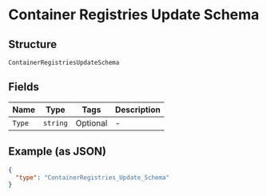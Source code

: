 
# Container Registries Update Schema

## Structure

`ContainerRegistriesUpdateSchema`

## Fields

| Name | Type | Tags | Description |
|  --- | --- | --- | --- |
| `Type` | `string` | Optional | - |

## Example (as JSON)

```json
{
  "type": "ContainerRegistries_Update_Schema"
}
```

